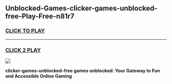 
## Unblocked-Games-clicker-games-unblocked-free-Play-Free-n81r7
<h3>
<a href="https://premium76.site?title=clicker-games-unblocked-free&ref=19M">CLICK TO PLAY</a></h3>
<hr>

<h3>
<a href="https://premium76.site?title=clicker-games-unblocked-free&ref=19M">CLICK 2 PLAY</a>
  
</h3>

<a href="https://premium76.site?title=clicker-games-unblocked-free&ref=19M"><img src="https://clearcache.store/games.png"></a>


**clicker-games-unblocked-free games unblocked: Your Gateway to Fun and Accessible Online Gaming**
